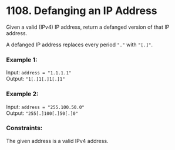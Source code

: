 # 1108. Defanging an IP Address  
  
Given a valid (IPv4) IP address, return a defanged version of that IP address.   
   
A defanged IP address replaces every period ```"."``` with ```"[.]"```.   
   
   
  
### **Example 1:**   
Input: ```address = "1.1.1.1"```  
Output: ```"1[.]1[.]1[.]1"```  
  
### **Example 2:**   
Input: ```address = "255.100.50.0"```  
Output: ```"255[.]100[.]50[.]0"```  
   
  
### **Constraints:**  
  
The given address is a valid IPv4 address.  